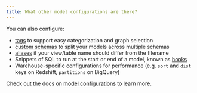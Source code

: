 ```yaml
---
title: What other model configurations are there?
---
```

You can also configure:
* [tags](resource-configs/tags) to support easy categorization and graph selection
* [custom schemas](resource-configs/schema) to split your models across multiple schemas
* [aliases](resource-configs/alias) if your view/table name should differ from the filename
* Snippets of SQL to run at the start or end of a model, known as [hooks](hooks-operations)
* Warehouse-specific configurations for performance (e.g. `sort` and `dist` keys on Redshift, `partitions` on BigQuery)

Check out the docs on [model configurations](model-configs) to learn more.
